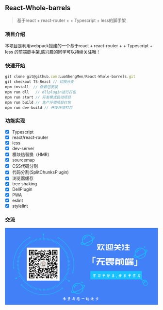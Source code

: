 ## React-Whole-barrels
>  基于react + react-router + + Typescript + less的脚手架

### 项目介绍
本项目是利用webpack搭建的一个基于react + react-router + + Typescript + less 的前端脚手架,感兴趣的同学可以持续关注哦！

### 快速开始
```javascript
git clone git@github.com:LuoShengMen/React-Whole-barrels.git
git checkout TS-React // 切换分支
npm install  // 依赖包安装
npm run dll   // dllplugin进行打包
npm run start // 开发模式启动项目
npm run build // 生产环境项目打包
npm run dev-build // 开发环境打包
```
### 功能实现
- [x] Typescript
- [x] react/react-router
- [x] less
- [x] dev-server
- [x] 模块热替换（HMR）
- [x] sourcemap
- [x] CSS代码分割
- [x] 代码分割(SplitChunksPlugin)
- [x] 浏览器缓存
- [x] tree shaking
- [x] DellPlugin
- [x] PWA
- [x] eslint
- [x] stylelint

### 交流
 ![](/src/static/images/banner.png)
